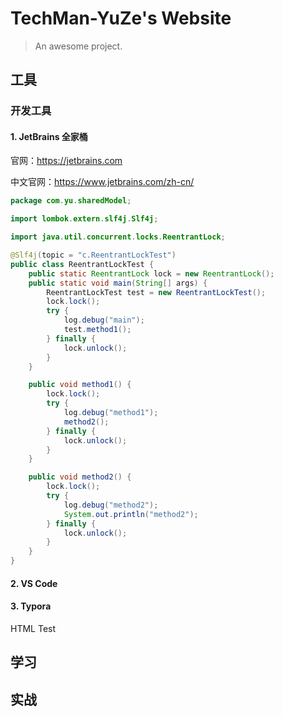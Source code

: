 # TechMan-YuZe's Website

> An awesome project.

## 工具

### 开发工具

#### 1. JetBrains 全家桶

官网：https://jetbrains.com

中文官网：https://www.jetbrains.com/zh-cn/

```java
package com.yu.sharedModel;

import lombok.extern.slf4j.Slf4j;

import java.util.concurrent.locks.ReentrantLock;

@Slf4j(topic = "c.ReentrantLockTest")
public class ReentrantLockTest {
    public static ReentrantLock lock = new ReentrantLock();
    public static void main(String[] args) {
        ReentrantLockTest test = new ReentrantLockTest();
        lock.lock();
        try {
            log.debug("main");
            test.method1();
        } finally {
            lock.unlock();
        }
    }

    public void method1() {
        lock.lock();
        try {
            log.debug("method1");
            method2();
        } finally {
            lock.unlock();
        }
    }

    public void method2() {
        lock.lock();
        try {
            log.debug("method2");
            System.out.println("method2");
        } finally {
            lock.unlock();
        }
    }
}
```

#### 2. VS Code



#### 3. <a herf="/#/typora/">Typora</a>
<a>HTML Test</a>

[typora]: https://localhost:3000

## 学习

## 实战

